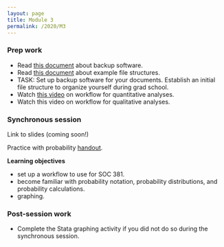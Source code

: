 ```yaml
---
layout: page
title: Module 3
permalink: /2020/M3
---
```


### Prep work
- Read [this document](https://docs.google.com/document/d/1oBpY5BWkjuxSW8TAqP4_l9XKiXcuGVQAS2v6RC9ZpVI/edit#) about backup software.
- Read [this document](https://docs.google.com/document/d/1lAz4i2DrRR5UKK4QOiD-4wDgOFeZbc2ZrTFMgbBHzc8/edit#) about example file structures.
- TASK: Set up backup software for your documents. Establish an initial file structure to organize yourself during grad school.
- Watch [this video](https://youtu.be/9aHG95INd4c) on workflow for quantitative analyses.
- Watch this video on workflow for qualitative analyses.

### Synchronous session
Link to slides (coming soon!)

Practice with probability [handout](https://docs.google.com/document/d/18amNqtzew0dwepBQEtPriGi-gkb1A7tZUN7qEf6FGbo/edit). 

**Learning objectives**
- set up a workflow to use for SOC 381.
- become familiar with probability notation, probability distributions, and probability calculations.
- graphing.

### Post-session work
- Complete the Stata graphing activity if you did not do so during the synchronous session.
